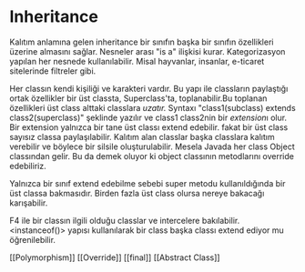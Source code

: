 # Inheritance

Kalıtım anlamına gelen inheritance bir sınıfın başka bir sınıfın özellikleri üzerine almasını sağlar. Nesneler arası "is a" ilişkisi kurar. Kategorizasyon yapılan her nesnede kullanılabilir. Misal hayvanlar, insanlar, e-ticaret sitelerinde filtreler gibi.  

Her classın kendi kişiliği ve karakteri vardır. Bu yapı ile classların paylaştığı ortak özellikler bir üst classta, Superclass'ta, toplanabilir.Bu toplanan özellikleri üst class alttaki classlara *uzatır.* Syntaxı "class1(subclass) extends class2(superclass)" şeklinde yazılır ve class1 class2nin bir *extension*ı olur. Bir extension yalnızca bir tane üst classı extend edebilir. fakat bir üst class sayısız classa paylaşılabilir. Kalıtım alan classlar başka classlara kalıtım verebilir ve böylece bir silsile oluşturulabilir. Mesela Javada her class Object classından gelir. Bu da demek oluyor ki object classının metodlarını override edebiliriz.  

Yalnızca bir sınıf extend edebilme sebebi super metodu kullanıldığında bir üst classa bakmasıdır. Birden fazla üst class olursa nereye bakacağı karışabilir.

F4 ile bir classın ilgili olduğu classlar ve intercelere bakılabilir. <instanceof()> yapısı kullanılarak bir class başka classı extend ediyor mu öğrenilebilir.

[[Polymorphism]]
[[Override]]
[[final]]
[[Abstract Class]]


